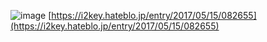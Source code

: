 
![image](https://gyazo.com/2327c67e69053127732a7d5d32878be8/thumb/1000)
[https://i2key.hateblo.jp/entry/2017/05/15/082655](https://i2key.hateblo.jp/entry/2017/05/15/082655)

